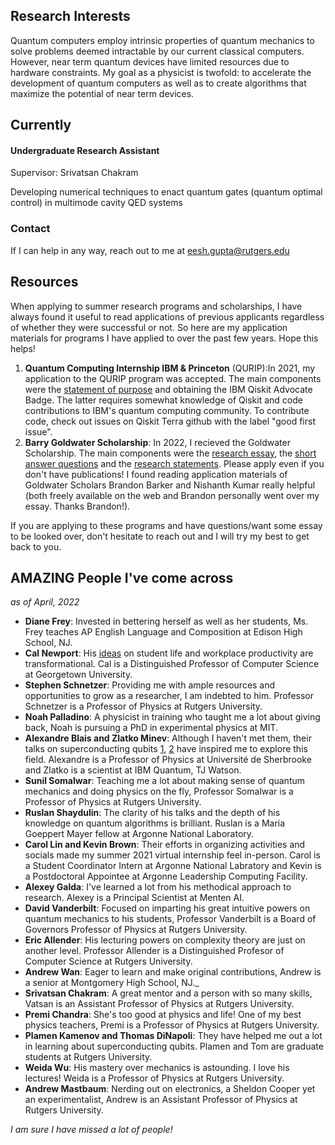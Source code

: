 ## Research Interests

Quantum computers employ intrinsic properties of quantum mechanics to solve problems deemed intractable by our current classical computers. However, near term quantum devices have limited resources due to hardware constraints. My goal as a physicist is twofold: to accelerate the development of quantum computers as well as to create algorithms that maximize the potential of near term devices.

## Currently

#### Undergraduate Research Assistant
Supervisor: Srivatsan Chakram

Developing numerical techniques to enact quantum gates (quantum optimal control) in multimode cavity QED systems


### Contact
If I can help in any way, reach out to me at eesh.gupta@rutgers.edu 

## Resources
When applying to summer research programs and scholarships, I have always found it useful to read applications of previous applicants regardless of whether they were successful or not. So here are my application materials for programs I have applied to over the past few years. Hope this helps!

1. **Quantum Computing Internship IBM & Princeton** (QURIP):In 2021, my application to the QURIP program was accepted. The main components were the [statement of purpose](https://github.com/EeshGupta/eeshgupta.github.io/blob/main/documents/Statement_of_Purpose_QURIP.pdf) and obtaining the IBM Qiskit Advocate Badge. The latter requires somewhat knowledge of Qiskit and code contributions to IBM's quantum computing community. To contribute code, check out issues on Qiskit Terra github with the label "good first issue".
2. **Barry Goldwater Scholarship**: In 2022, I recieved the Goldwater Scholarship. The main components were the [research essay](https://github.com/EeshGupta/eeshgupta.github.io/blob/main/documents/2022_Research_Essay_Goldwater.pdf), the [short answer questions](https://github.com/EeshGupta/eeshgupta.github.io/blob/main/documents/Short_Answer_Questions_Goldwater.pdf) and the [research statements](https://github.com/EeshGupta/eeshgupta.github.io/blob/main/documents/Research_Statements_Goldwater.pdf). Please apply even if you don't have publications! I found reading application materials of Goldwater Scholars Brandon Barker and Nishanth Kumar really helpful (both freely available on the web and Brandon personally went over my essay. Thanks Brandon!). 

If you are applying to these programs and have questions/want some essay to be looked over, don't hesitate to reach out and I will try my best to get back to you.


## AMAZING People I've come across 
_as of April, 2022_
* **Diane Frey**: Invested in bettering herself as well as her students, Ms. Frey teaches AP English Language and Composition at Edison High School, NJ.
* **Cal Newport**: His [ideas](https://www.calnewport.com/blog/) on student life and workplace productivity are transformational. Cal is a Distinguished Professor of Computer Science at Georgetown University. 
* **Stephen Schnetzer**: Providing me with ample resources and opportunities to grow as a researcher, I am indebted to him. Professor Schnetzer is a Professor of Physics at Rutgers University.  
* **Noah Palladino**: A physicist in training who taught me a lot about giving back, Noah is pursuing a PhD in experimental physics at MIT. 
* **Alexandre Blais and Zlatko Minev**: Although I haven't met them, their talks on superconducting qubits [1](https://www.youtube.com/watch?v=t5nxusm_Umk&t=1872s), [2](https://www.youtube.com/watch?v=eZJjQGu85Ps) have inspired me to explore this field. Alexandre is a Professor of Physics at Université de Sherbrooke and Zlatko is a scientist at IBM Quantum, TJ Watson. 
* **Sunil Somalwar**: Teaching me a lot about making sense of quantum mechanics and doing physics on the fly, Professor Somalwar is a Professor of Physics at Rutgers University. 
* **Ruslan Shaydulin**: The clarity of his talks and the depth of his knowledge on quantum algorithms is brilliant. Ruslan is a  Maria Goeppert Mayer fellow at Argonne National Laboratory. 
* **Carol Lin and Kevin Brown**: Their efforts in organizing activities and socials made my summer 2021 virtual internship feel in-person. Carol is a Student Coordinator Intern at Argonne National Labratory and Kevin is a Postdoctoral Appointee at Argonne Leadership Computing Facility.
* **Alexey Galda**: I've learned a lot from his methodical approach to research. Alexey is a Principal Scientist at Menten AI.
* **David Vanderbilt**: Focused on imparting his great intuitive powers on quantum mechanics to his students, Professor Vanderbilt is a Board of Governors Professor of Physics at Rutgers University.
* **Eric Allender**: His lecturing powers on complexity theory are just on another level. Professor Allender is a Distinguished Profesor of Computer Science at Rutgers University.
* **Andrew Wan**: Eager to learn and make original contributions, Andrew is a senior at Montgomery High School, NJ._
* **Srivatsan Chakram**: A great mentor and a person with so many skills, Vatsan is an Assistant Professor of Physics at Rutgers University. 
* **Premi Chandra**: She's too good at physics and life! One of my best physics teachers, Premi is a Professor of Physics at Rutgers University. 
* **Plamen Kamenov and Thomas DiNapoli**: They have helped me out a lot in learning about superconducting qubits. Plamen and Tom are graduate students at Rutgers University. 
* **Weida Wu**: His mastery over mechanics is astounding. I love his lectures! Weida is a Professor of Physics at Rutgers University. 
* **Andrew Mastbaum**: Nerding out on electronics, a Sheldon Cooper yet an experimentalist, Andrew is an Assistant Professor of Physics at Rutgers University.

_I am sure I have missed a lot of people!_
